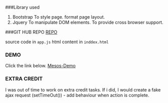 ###Library used

1. Bootstrap
  To style page.
  format page layout.
2. Jquery
  To manipulate DOM elements.
  To provide cross browser support.

###GIT HUB REPO
  [REPO](https://github.com/aramay/mesos-demo)

  source code in `app.js`
  html content in `inddex.html`

### DEMO
  Click the link below.
  [Mesos-Demo](https://aramay.github.io/mesos-demo/#)


### EXTRA CREDIT
  I was out of time to work on extra credit tasks. If i did, I would create a fake ajax request (setTimeOut()) - add behaviour when action is complete.
